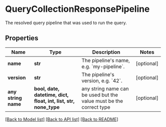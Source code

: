# QueryCollectionResponsePipeline

The resolved query pipeline that was used to run the query.

## Properties
Name | Type | Description | Notes
------------ | ------------- | ------------- | -------------
**name** | **str** | The pipeline&#39;s name, e.g. &#x60;my-pipeline&#x60;. | [optional] 
**version** | **str** | The pipeline&#39;s version, e.g. &#x60;42&#x60;. | [optional] 
**any string name** | **bool, date, datetime, dict, float, int, list, str, none_type** | any string name can be used but the value must be the correct type | [optional]

[[Back to Model list]](../README.md#documentation-for-models) [[Back to API list]](../README.md#documentation-for-api-endpoints) [[Back to README]](../README.md)


